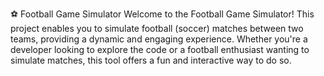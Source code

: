 ⚽ Football Game Simulator
Welcome to the Football Game Simulator! This project enables you to simulate football (soccer) matches between two teams, providing a dynamic and engaging experience. Whether you're a developer looking to explore the code or a football enthusiast wanting to simulate matches, this tool offers a fun and interactive way to do so.


